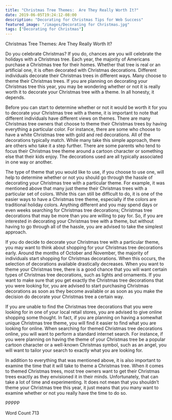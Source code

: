 ```yaml
---
title: "Christmas Tree Themes:  Are They Really Worth It?"
date: 2019-06-05T19:24:12-08:00
description: "Decorating for Christmas Tips for Web Success"
featured_image: "/images/Decorating for Christmas.jpg"
tags: ["Decorating for Christmas"]
---
```


Christmas Tree Themes:  Are They Really Worth It?

Do you celebrate Christmas?  If you do, chances are you will celebrate the holidays with a Christmas tree. Each year, the majority of Americans purchase a Christmas tree for their homes. Whether that tree is real or an artificial one, it is often decorated with Christmas decorations. Different individuals decorate their Christmas trees in different ways.  Many choose to theme their Christmas trees.  If you are planning on decorating your Christmas tree this year, you may be wondering whether or not it is really worth it to decorate your Christmas tree with a theme.  In all honesty, it depends.

Before you can start to determine whether or not it would be worth it for you to decorate your Christmas tree with a theme, it is important to note that different individuals have different views on themes.  There are many Christmas tree owners that choose to theme their Christmas trees by having everything a particular color.  For instance, there are some who choose to have a white Christmas tree with gold and red decorations. All of the decorations typically match.  While many take this simple approach, there are others who take it a step further. There are some parents who tend to focus their Christmas tree theme around a cartoon character or something else that their kids enjoy.  The decorations used are all typically associated in one way or another.

The type of theme that you would like to use, if you choose to use one, will help to determine whether or not you should go through the hassle of decorating your Christmas tree with a particular theme.  For example, it was mentioned above that many just theme their Christmas trees with a particular set of colors.  While this can still be difficult to do, it is one of the easier ways to have a Christmas tree theme, especially if the colors are traditional holiday colors. Anything different and you may spend days or even weeks searching for Christmas tree decorations; Christmas tree decorations that may be more than you are willing to pay for.  So, if you are interested in decorating your Christmas tree with a theme, but without having to go through all of the hassle, you are advised to take the simplest approach.  

If you do decide to decorate your Christmas tree with a particular theme, you may want to think about shopping for your Christmas tree decorations early. Around the months of October and November, the majority of individuals start shopping for Christmas decorations.  When this occurs, the selection of decorations available drastically decreases.  When you want to theme your Christmas tree, there is a good chance that you will want certain types of Christmas tree decorations, such as lights and ornaments.  If you want to make sure that you get exactly the Christmas tree decorations that you were looking for, you are advised to start purchasing Christmas decorations as soon as they become available or as soon as you make the decision do decorate your Christmas tree a certain way.

If you are unable to find the Christmas tree decorations that you were looking for in one of your local retail stores, you are advised to give online shopping some thought. In fact, if you are planning on having a somewhat unique Christmas tree theme, you will find it easier to find what you are looking for online. When searching for themed Christmas tree decorations online, you will want to perform a standard internet search.  For instance, if you were planning on having the theme of your Christmas tree be a popular cartoon character or a well-known Christmas symbol, such as an angel, you will want to tailor your search to exactly what you are looking for.

In addition to everything that was mentioned above, it is also important to examine the time that it will take to theme a Christmas tree. When it comes to themed Christmas trees, most tree owners want to get their Christmas trees exactly as they envisioned it in their minds. Unfortunately, that can take a lot of time and experimenting. It does not mean that you shouldn’t theme your Christmas tree this year, it just means that you many want to examine whether or not you really have the time to do so.

PPPPP

Word Count 713

